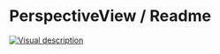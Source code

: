 PerspectiveView / Readme
========================

[![Visual description](https://github.com/perspectiveview/perspectiveview/blob/gh-pages/dist/img/visual-description.png "Click to try a demo of the latest PerspectiveView version")](https://perspectiveview.github.io/perspectiveview/)

